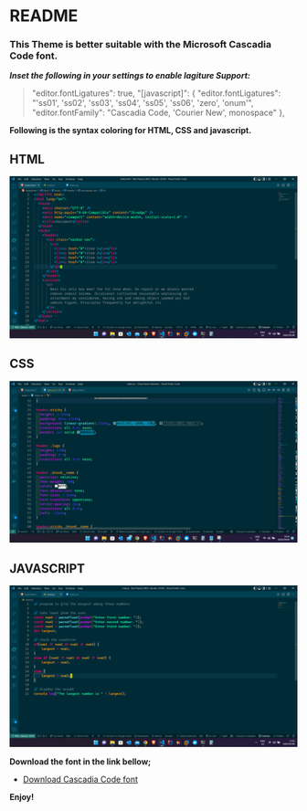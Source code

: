 # README

### This Theme is better suitable with the Microsoft Cascadia Code font.

***Inset the following in your settings to enable lagiture Support:***

> "editor.fontLigatures": true,
> "[javascript]": { "editor.fontLigatures": "'ss01', 'ss02', 'ss03', 'ss04', 'ss05', 'ss06',
> 'zero', 'onum'", "editor.fontFamily": "Cascadia Code, 'Courier New', monospace" },

**Following is the syntax coloring for HTML, CSS and javascript.**

## HTML

<img src="https://github.com/evansjethro/King-evans-vs-code-theme/blob/9667f40e149d2094e819a1db518857c8aa6a8680/king-evans/HTML.png?raw=true">

## CSS

<img src="https://github.com/evansjethro/King-evans-vs-code-theme/blob/264572081f102f5258214a2a900909b8bcb640f9/king-evans/img/CSS.png?raw=true">

## JAVASCRIPT

<img src="https://github.com/evansjethro/King-evans-vs-code-theme/blob/9667f40e149d2094e819a1db518857c8aa6a8680/king-evans/JAVASCRIPT.png?raw=true">

**Download the font in the link bellow;**

- [Download Cascadia Code font](https://github.com/microsoft/cascadia-code/releases)

**Enjoy!**
